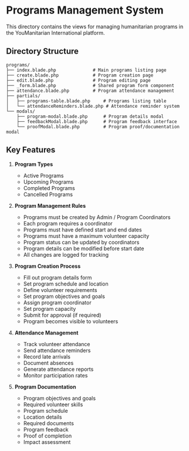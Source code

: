 # Programs Management System

This directory contains the views for managing humanitarian programs in the YouManitarian International platform.

## Directory Structure

```
programs/
├── index.blade.php              # Main programs listing page
├── create.blade.php             # Program creation page
├── edit.blade.php               # Program editing page
├── _form.blade.php              # Shared program form component
├── attendance.blade.php         # Program attendance management
├── partials/
│   ├── programs-table.blade.php     # Programs listing table
│   └── attendanceReminders.blade.php # Attendance reminder system
└── modals/
    ├── program-modal.blade.php      # Program details modal
    ├── feedbackModal.blade.php      # Program feedback interface
    └── proofModal.blade.php         # Program proof/documentation modal
```

## Key Features

1. **Program Types**
   - Active Programs
   - Upcoming Programs
   - Completed Programs
   - Cancelled Programs

2. **Program Management Rules**
   - Programs must be created by Admin / Program Coordinators
   - Each program requires a coordinator
   - Programs must have defined start and end dates
   - Programs must have a maximum volunteer capacity
   - Program status can be updated by coordinators
   - Program details can be modified before start date
   - All changes are logged for tracking

3. **Program Creation Process**
   - Fill out program details form
   - Set program schedule and location
   - Define volunteer requirements
   - Set program objectives and goals
   - Assign program coordinator
   - Set program capacity
   - Submit for approval (if required)
   - Program becomes visible to volunteers

4. **Attendance Management**
   - Track volunteer attendance
   - Send attendance reminders
   - Record late arrivals
   - Document absences
   - Generate attendance reports
   - Monitor participation rates

5. **Program Documentation**
   - Program objectives and goals
   - Required volunteer skills
   - Program schedule
   - Location details
   - Required documents
   - Program feedback
   - Proof of completion
   - Impact assessment 
